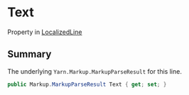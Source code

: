 # Text

Property in [LocalizedLine](/api/csharp/yarn.unity.localizedline.md)

## Summary


The underlying  <code>Yarn.Markup.MarkupParseResult</code>  for
this line.


```csharp
public Markup.MarkupParseResult Text { get; set; }
```


